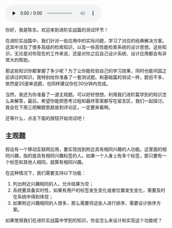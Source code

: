 <audio id="audio" title="测一测 | 高性能检索系统的实战知识，你掌握了多少？" controls="" preload="none"><source id="mp3" src="https://static001.geekbang.org/resource/audio/ae/38/ae32bcb7db5ed1d25fe003626c159138.mp3"></audio>

你好，我是陈东。欢迎来到进阶实战篇的测试环节！

在进阶实战篇中，我们针对一些应用中的实际问题，学习了对应的经典解决方案。这其中涉及了很多高级的检索知识，以及一些高性能检索系统的设计思想。这些知识，无论是对你现在的工作来说，还是对你之后自己设计系统、设计应用都会有非常大的帮助。

那这些知识你都掌握了多少呢？为了让你能检验自己的学习效果，同时也能巩固之前讲过的知识，我特别给你准备了一套测试题。和基础篇的测试一样，题目不多，依然是20道单选题，也同样建议你在30分钟内完成。

当然，我还为你准备了一道主观题。可以好好想想，利用我们进阶篇学到的知识怎么来解答，最后，希望你能把思考过程和最终答案都写在留言区，我们一起探讨。我会在下周三把解题思路放到评论区，一定要来看啊。

还等什么，点击下面的按钮开始测试吧！<br>
[<img src="https://static001.geekbang.org/resource/image/28/a4/28d1be62669b4f3cc01c36466bf811a4.png" alt="">](http://time.geekbang.org/quiz/intro?act_id=131&amp;exam_id=283)

## 主观题

假设有一个移动互联网应用，要实现找到附近具有相同兴趣的人功能。这里面的相同兴趣，指的是具有相同兴趣标签的人。如果一个人身上有多个标签，那只要有一个标签和其他人相同，就算有相同兴趣。

在这种情况下，我们需要支持以下功能：

1. 列出附近兴趣相同的人，允许结果为空；
1. 系统要具备实时性，如果有用户的标签发生变化或者位置发生变化，需要及时在系统中得到体现；
1. 如果附近兴趣相同的人很多，那么需要将这些人进行排序，需要设计排序方案。

如果使用我们在进阶实战篇中学到的知识，你会怎么来设计和实现这个功能呢？

